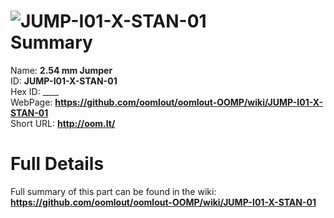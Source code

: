 
![JUMP-I01-X-STAN-01](https://github.com/oomlout/oomlout-OOMP/blob/master/parts/JUMP-I01-X-STAN-01/JUMP-I01-X-STAN-01_420.jpg)   
Summary
=================
  
Name: __2.54 mm Jumper__    
ID: __JUMP-I01-X-STAN-01__   
Hex ID: ____   
WebPage: __https://github.com/oomlout/oomlout-OOMP/wiki/JUMP-I01-X-STAN-01__   
Short URL: __http://oom.lt/__   

Full Details
==========================
Full summary of this part can be found in the wiki:   
__https://github.com/oomlout/oomlout-OOMP/wiki/JUMP-I01-X-STAN-01__    

